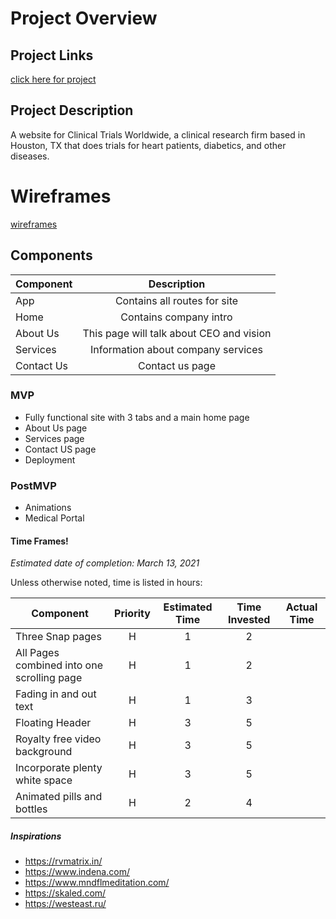# Project Overview

## Project Links
[click here for project](url)

## Project Description
A website for Clinical Trials Worldwide, a clinical research firm based in Houston, TX that does trials for heart patients, diabetics, and other diseases.

# Wireframes
[wireframes](url)

## Components


| Component | Description | 
| --- | :---: |  
| App | Contains all routes for site | 
| Home | Contains company intro | 
| About Us | This page will talk about CEO and vision |
| Services | Information about company services |
| Contact Us | Contact us page |


### MVP
- Fully functional site with 3 tabs and a main home page
- About Us page
- Services page
- Contact US page
- Deployment

### PostMVP
- Animations
- Medical Portal

#### Time Frames!

_Estimated date of completion: March 13, 2021_

Unless otherwise noted, time is listed in hours:

| Component | Priority | Estimated Time | Time Invested | Actual Time |
| --- | :---: |  :---: | :---: | :---: |
| Three Snap pages | H | 1 | 2 |  |
| All Pages combined into one scrolling page | H | 1 | 2 |  |
| Fading in and out text | H | 1 | 3 |  |
| Floating Header | H | 3 | 5 |  |
| Royalty free video background | H | 3 | 5 |  |
| Incorporate plenty white space | H | 3 | 5 |  |
| Animated pills and bottles | H | 2 | 4 |  |

##### Inspirations
- https://rvmatrix.in/
- https://www.indena.com/
- https://www.mndflmeditation.com/
- https://skaled.com/
- https://westeast.ru/
